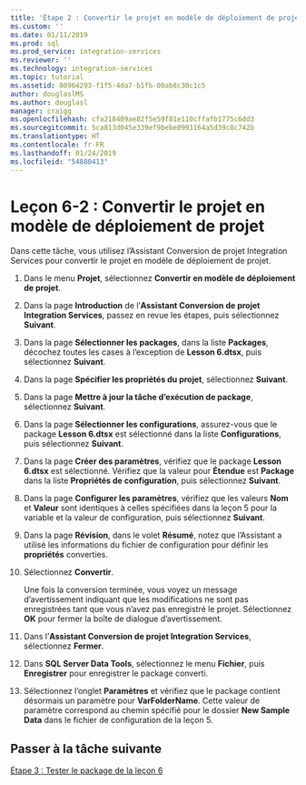 ```yaml
---
title: 'Étape 2 : Convertir le projet en modèle de déploiement de projet | Microsoft Docs'
ms.custom: ''
ms.date: 01/11/2019
ms.prod: sql
ms.prod_service: integration-services
ms.reviewer: ''
ms.technology: integration-services
ms.topic: tutorial
ms.assetid: 80964293-f1f5-4da7-b1fb-00ab8c30c1c5
author: douglaslMS
ms.author: douglasl
manager: craigg
ms.openlocfilehash: cfa218409ae82f5e59f81e110cffafb1775c6dd3
ms.sourcegitcommit: 5ca813d045e339ef9bebe0991164a5d39c8c742b
ms.translationtype: HT
ms.contentlocale: fr-FR
ms.lasthandoff: 01/24/2019
ms.locfileid: "54880413"
---
```

# <a name="lesson-6-2-convert-the-project-to-the-project-deployment-model"></a>Leçon 6-2 : Convertir le projet en modèle de déploiement de projet

Dans cette tâche, vous utilisez l’Assistant Conversion de projet Integration Services pour convertir le projet en modèle de déploiement de projet.  
  
1.  Dans le menu **Projet**, sélectionnez **Convertir en modèle de déploiement de projet**.  
  
2.  Dans la page **Introduction** de l’**Assistant Conversion de projet Integration Services**, passez en revue les étapes, puis sélectionnez **Suivant**.  
  
3.  Dans la page **Sélectionner les packages**, dans la liste **Packages**, décochez toutes les cases à l’exception de **Lesson 6.dtsx**, puis sélectionnez **Suivant**.  
  
4.  Dans la page **Spécifier les propriétés du projet**, sélectionnez **Suivant**.  
  
5.  Dans la page **Mettre à jour la tâche d’exécution de package**, sélectionnez **Suivant**.  
  
6.  Dans la page **Sélectionner les configurations**, assurez-vous que le package **Lesson 6.dtsx** est sélectionné dans la liste **Configurations**, puis sélectionnez **Suivant**.  
  
7.  Dans la page **Créer des paramètres**, vérifiez que le package **Lesson 6.dtsx** est sélectionné.  Vérifiez que la valeur pour **Étendue** est **Package** dans la liste **Propriétés de configuration**, puis sélectionnez **Suivant**.  
  
8.  Dans la page **Configurer les paramètres**, vérifiez que les valeurs **Nom** et **Valeur** sont identiques à celles spécifiées dans la leçon 5 pour la variable et la valeur de configuration, puis sélectionnez **Suivant**.  
  
9. Dans la page **Révision**, dans le volet **Résumé**, notez que l’Assistant a utilisé les informations du fichier de configuration pour définir les **propriétés** converties.  
  
10. Sélectionnez **Convertir**.  
  
    Une fois la conversion terminée, vous voyez un message d’avertissement indiquant que les modifications ne sont pas enregistrées tant que vous n’avez pas enregistré le projet. Sélectionnez **OK** pour fermer la boîte de dialogue d’avertissement.  
  
11. Dans l’**Assistant Conversion de projet Integration Services**, sélectionnez **Fermer**.  
  
12. Dans **SQL Server Data Tools**, sélectionnez le menu **Fichier**, puis **Enregistrer** pour enregistrer le package converti.  
  
13. Sélectionnez l’onglet **Paramètres** et vérifiez que le package contient désormais un paramètre pour **VarFolderName**. Cette valeur de paramètre correspond au chemin spécifié pour le dossier **New Sample Data** dans le fichier de configuration de la leçon 5.  
  
## <a name="go-to-next-task"></a>Passer à la tâche suivante
[Étape 3 : Tester le package de la leçon 6](../integration-services/lesson-6-3-testing-the-lesson-6-package.md)  
  
  
  
